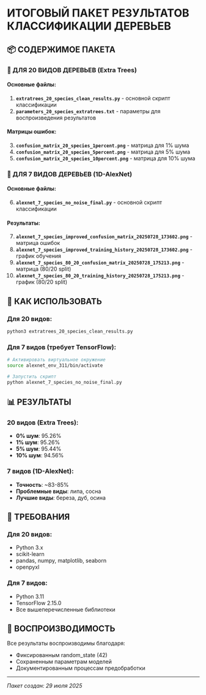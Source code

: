 # ИТОГОВЫЙ ПАКЕТ РЕЗУЛЬТАТОВ КЛАССИФИКАЦИИ ДЕРЕВЬЕВ

## 📦 СОДЕРЖИМОЕ ПАКЕТА

### 🎯 ДЛЯ 20 ВИДОВ ДЕРЕВЬЕВ (Extra Trees)

#### Основные файлы:
1. **`extratrees_20_species_clean_results.py`** - основной скрипт классификации
2. **`parameters_20_species_extratrees.txt`** - параметры для воспроизведения результатов

#### Матрицы ошибок:
3. **`confusion_matrix_20_species_1percent.png`** - матрица для 1% шума
4. **`confusion_matrix_20_species_5percent.png`** - матрица для 5% шума  
5. **`confusion_matrix_20_species_10percent.png`** - матрица для 10% шума

### 🌿 ДЛЯ 7 ВИДОВ ДЕРЕВЬЕВ (1D-AlexNet)

#### Основные файлы:
6. **`alexnet_7_species_no_noise_final.py`** - основной скрипт классификации

#### Результаты:
7. **`alexnet_7_species_improved_confusion_matrix_20250728_173602.png`** - матрица ошибок
8. **`alexnet_7_species_improved_training_history_20250728_173602.png`** - график обучения
9. **`alexnet_7_species_80_20_confusion_matrix_20250728_175213.png`** - матрица (80/20 split)
10. **`alexnet_7_species_80_20_training_history_20250728_175213.png`** - график (80/20 split)

## 🚀 КАК ИСПОЛЬЗОВАТЬ

### Для 20 видов:
```bash
python3 extratrees_20_species_clean_results.py
```

### Для 7 видов (требует TensorFlow):
```bash
# Активировать виртуальное окружение
source alexnet_env_311/bin/activate

# Запустить скрипт
python alexnet_7_species_no_noise_final.py
```

## 📊 РЕЗУЛЬТАТЫ

### 20 видов (Extra Trees):
- **0% шум**: 95.26%
- **1% шум**: 95.26%
- **5% шум**: 95.44%
- **10% шум**: 94.56%

### 7 видов (1D-AlexNet):
- **Точность**: ~83-85%
- **Проблемные виды**: липа, сосна
- **Лучшие виды**: береза, дуб, осина

## 🔧 ТРЕБОВАНИЯ

### Для 20 видов:
- Python 3.x
- scikit-learn
- pandas, numpy, matplotlib, seaborn
- openpyxl

### Для 7 видов:
- Python 3.11
- TensorFlow 2.15.0
- Все вышеперечисленные библиотеки

## 📝 ВОСПРОИЗВОДИМОСТЬ

Все результаты воспроизводимы благодаря:
- Фиксированным random_state (42)
- Сохраненным параметрам моделей
- Документированным процессам предобработки

---
*Пакет создан: 29 июля 2025* 
